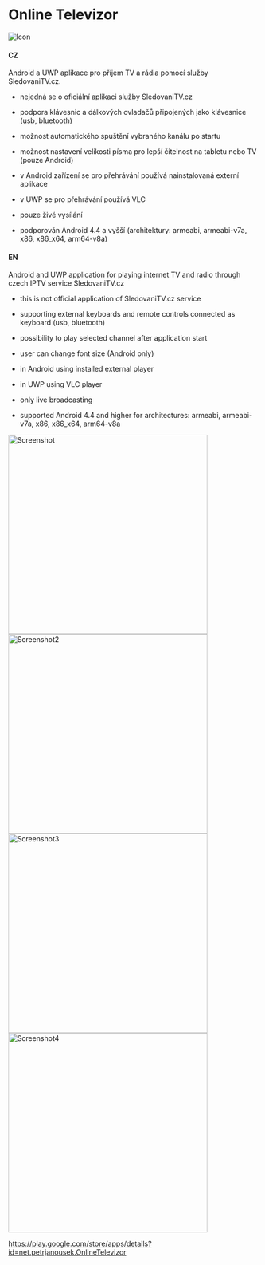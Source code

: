 # Online Televizor

![Icon](https://raw.github.com/petrj/OnlineTelevizor/master/Graphics/Icon.png)

#### CZ
Android a UWP aplikace pro příjem TV a rádia pomocí služby SledovaniTV.cz.

- nejedná se o oficiální aplikaci služby SledovaniTV.cz

- podpora klávesnic a dálkových ovladačů připojených jako klávesnice (usb, bluetooth)
- možnost automatického spuštění vybraného kanálu po startu
- možnost nastavení velikosti písma pro lepší čitelnost na tabletu nebo TV (pouze Android)
- v Android zařízení se pro přehrávání používá nainstalovaná externí aplikace  
- v UWP se pro přehrávání používá VLC
- pouze živé vysílání
- podporován Android 4.4 a vyšší (architektury: armeabi, armeabi-v7a, x86, x86_x64, arm64-v8a) 

#### EN
Android and UWP application for playing internet TV and radio through czech IPTV service SledovaniTV.cz

- this is not official application of SledovaniTV.cz service

- supporting external keyboards and remote controls connected as keyboard (usb, bluetooth)
- possibility to play selected channel after application start 
- user can change font size (Android only)
- in Android using installed external player
- in UWP using VLC player 
- only live broadcasting
- supported Android 4.4 and higher for architectures: armeabi, armeabi-v7a, x86, x86_x64, arm64-v8a

<img src="https://raw.github.com/petrj/OnlineTelevizor/master/Graphics/Screenshot.png" width="400" alt="Screenshot"/>
<img src="https://raw.github.com/petrj/OnlineTelevizor/master/Graphics/Screenshot2.png" width="400" alt="Screenshot2"/>
<img src="https://raw.github.com/petrj/OnlineTelevizor/master/Graphics/Screenshot3.png" width="400" alt="Screenshot3"/>
<img src="https://raw.github.com/petrj/OnlineTelevizor/master/Graphics/Screenshot4.png" width="400" alt="Screenshot4"/>

https://play.google.com/store/apps/details?id=net.petrjanousek.OnlineTelevizor
